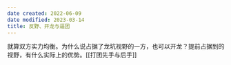 ```yaml
---
date created: 2022-06-09
date modified: 2023-03-14
title: 反野、开龙与逼团
---
```


就算双方实力均衡。为什么说占据了龙坑视野的一方，也可以开龙？提前占据到的视野，有什么实际上的优势。[[打团先手与后手]]

